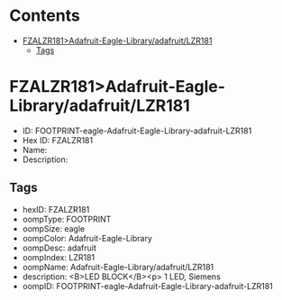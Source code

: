 



Contents
========

* [FZALZR181>Adafruit-Eagle-Library/adafruit/LZR181](#fzalzr181adafruit-eagle-libraryadafruitlzr181)
	* [Tags](#tags)

# FZALZR181>Adafruit-Eagle-Library/adafruit/LZR181

- ID: FOOTPRINT-eagle-Adafruit-Eagle-Library-adafruit-LZR181
- Hex ID: FZALZR181
- Name: 
- Description: 

## Tags

- hexID: FZALZR181
- oompType: FOOTPRINT
- oompSize: eagle
- oompColor: Adafruit-Eagle-Library
- oompDesc: adafruit
- oompIndex: LZR181
- oompName: Adafruit-Eagle-Library/adafruit/LZR181
- description: &lt;B&gt;LED BLOCK&lt;/B&gt;&lt;p&gt;
1 LED, Siemens
- oompID: FOOTPRINT-eagle-Adafruit-Eagle-Library-adafruit-LZR181
